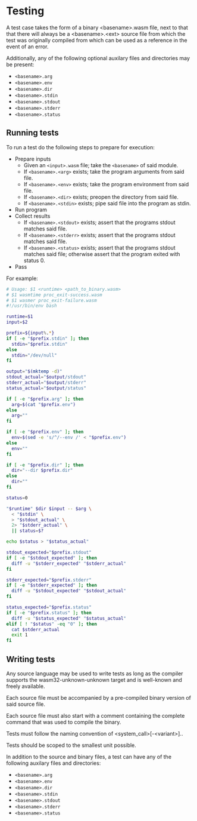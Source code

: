 # Testing

A test case takes the form of a binary \<basename\>.wasm file, next to that
that there will always be a \<basename\>.\<ext\> source file from which the
test was originally compiled from which can be used as a reference in the event
of an error.

Additionally, any of the following optional auxilary files and directories may
be present:
- `<basename>.arg`
- `<basename>.env`
- `<basename>.dir`
- `<basename>.stdin`
- `<basename>.stdout`
- `<basename>.stderr`
- `<basename>.status`

## Running tests

To run a test do the following steps to prepare for execution:

- Prepare inputs
  - Given an `<input>.wasm` file; take the `<basename>` of said module.
  - If `<basename>.<arg>` exists; take the program arguments from said file.
  - If `<basename>.<env>` exists; take the program environment from said file.
  - If `<basename>.<dir>` exists; preopen the directory from said file.
  - If `<basename>.<stdin>` exists; pipe said file into the program as stdin.
- Run program
- Collect results
  - If `<basename>.<stdout>` exists; assert that the programs stdout matches
    said file.
  - If `<basename>.<stderr>` exists; assert that the programs stdout matches
    said file.
  - If `<basename>.<status>` exists; assert that the programs stdout matches
    said file; otherwise assert that the program exited with status 0.
- Pass

For example:

```bash
# Usage: $1 <runtime> <path_to_binary.wasm>
# $1 wasmtime proc_exit-success.wasm
# $1 wasmer proc_exit-failure.wasm
#!/usr/bin/env bash

runtime=$1
input=$2

prefix=${input%.*}
if [ -e "$prefix.stdin" ]; then
  stdin="$prefix.stdin"
else
  stdin="/dev/null"
fi

output="$(mktemp -d)"
stdout_actual="$output/stdout"
stderr_actual="$output/stderr"
status_actual="$output/status"

if [ -e "$prefix.arg" ]; then
  arg=$(cat "$prefix.env")
else
  arg=""
fi

if [ -e "$prefix.env" ]; then
  env=$(sed -e 's/^/--env /' < "$prefix.env")
else
  env=""
fi

if [ -e "$prefix.dir" ]; then
  dir="--dir $prefix.dir"
else
  dir=""
fi

status=0

"$runtime" $dir $input -- $arg \
  < "$stdin" \
  > "$stdout_actual" \
  2> "$stderr_actual" \
  || status=$?

echo $status > "$status_actual"

stdout_expected="$prefix.stdout"
if [ -e "$stdout_expected" ]; then
  diff -u "$stderr_expected" "$stderr_actual"
fi

stderr_expected="$prefix.stderr"
if [ -e "$stderr_expected" ]; then
  diff -u "$stdout_expected" "$stdout_actual"
fi

status_expected="$prefix.status"
if [ -e "$prefix.status" ]; then
  diff -u "$status_expected" "$status_actual"
elif [ ! "$status" -eq "0" ]; then
  cat $stderr_actual
  exit 1
fi
```

## Writing tests

Any source language may be used to write tests as long as the compiler supports
the wasm32-unknown-unknown target and is well-known and freely available.

Each source file must be accompanied by a pre-compiled binary version of said
source file.

Each source file must also start with a comment containing the complete command
that was used to compile the binary.

Tests must follow the naming convention of \<system_call\>[-\<variant\>].<ext>.

Tests should be scoped to the smallest unit possible.

In addition to the source and binary files, a test can have any of the following
auxilary files and directories:

- `<basename>.arg`
- `<basename>.env`
- `<basename>.dir`
- `<basename>.stdin`
- `<basename>.stdout`
- `<basename>.stderr`
- `<basename>.status`
